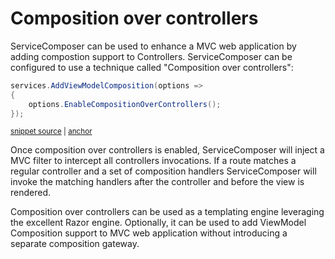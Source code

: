 # Composition over controllers

ServiceComposer can be used to enhance a MVC web application by adding compostion support to Controllers. ServiceComposer can be configured to use a technique called "Composition over controllers":

<!-- snippet: enable-composition-over-controllers -->
<a id='snippet-enable-composition-over-controllers'></a>
```cs
services.AddViewModelComposition(options =>
{
    options.EnableCompositionOverControllers();
});
```
<sup><a href='/src/Snippets/CompositionOverController.cs#L10-L15' title='Snippet source file'>snippet source</a> | <a href='#snippet-enable-composition-over-controllers' title='Start of snippet'>anchor</a></sup>
<!-- endSnippet -->

Once composition over controllers is enabled, ServiceComposer will inject a MVC filter to intercept all controllers invocations. If a route matches a regular controller and a set of composition handlers ServiceComposer will invoke the matching handlers after the controller and before the view is rendered.

Composition over controllers can be used as a templating engine leveraging the excellent Razor engine. Optionally, it can be used to add ViewModel Composition support to MVC web application without introducing a separate composition gateway.
